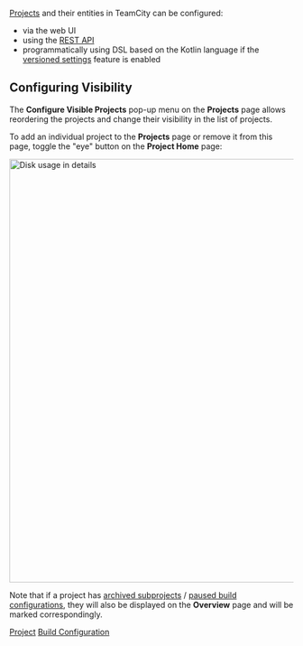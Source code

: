[//]: # (title: Managing Projects and Build Configurations)
[//]: # (auxiliary-id: Managing Projects and Build Configurations)

[Projects](project.md) and their entities in TeamCity can be configured:
* via the web UI
* using the [REST API](https://www.jetbrains.com/help/teamcity/rest/teamcity-rest-api-documentation.html)
* programmatically using DSL based on the Kotlin language if the [versioned settings](storing-project-settings-in-version-control.md) feature is enabled

## Configuring Visibility

The __Configure Visible Projects__ pop-up menu on the __Projects__ page allows reordering the projects and change their visibility in the list of projects.

To add an individual project to the __Projects__ page or remove it from this page, toggle the "eye" button on the __Project Home__ page:

<img src="eye-button.png" width="750" alt="Disk usage in details"/>

Note that if a project has [archived subprojects](archiving-projects.md) / [paused build configurations](build-configuration.md#Pausing+%2F+Activating+several+build+configurations+of+a+project), they will also be displayed on the __Overview__ page and will be marked correspondingly.

<seealso>
        <category ref="concepts">
            <a href="project.md">Project</a>
            <a href="build-configuration.md">Build Configuration</a>
        </category>
</seealso>
